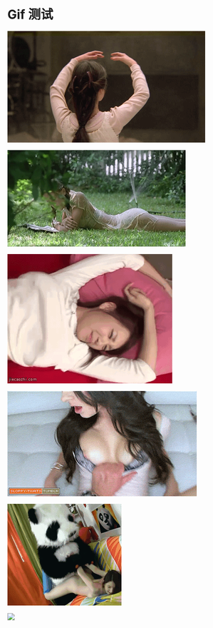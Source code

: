# Gif 测试

![](assets/hh/0.gif)

![](assets/hh/2.gif)

![](assets/hh/3.gif)

![](assets/hh/5.gif)

![](assets/hh/6.gif)

![](assets/hh/7.gif)


